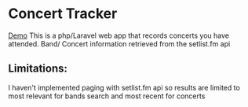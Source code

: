 # Concert Tracker
[Demo](https://concert_tracker.zachtheprogrammer.com/)
This is a php/Laravel web app that records concerts you have attended.
Band/ Concert information retrieved from the setlist.fm api
## Limitations:
I haven't implemented paging with setlist.fm api so results are limited to most relevant for bands search and most recent for concerts